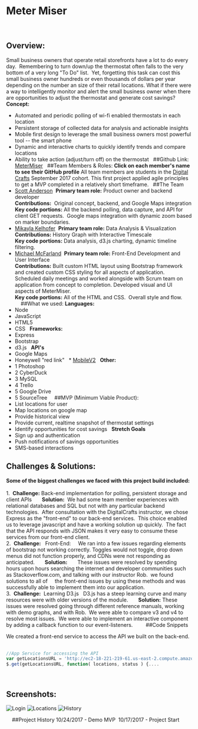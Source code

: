 # Meter Miser
 
 
## Overview:
Small business owners that operate retail storefronts have a lot to do every day.  Remembering to turn down/up the thermostat often falls to the very bottom of a very long "To Do" list.  Yet, forgetting this task can cost this small business owner hundreds or even thousands of dollars per year depending on the number an size of their retail locations.
What if there were a way to intelligently monitor and alert the small business owner when there are opportunities to adjust the thermostat and generate cost savings?
 
 
**Concept:**
* Automated and periodic polling of wi-fi enabled thermostats in each location
* Persistent storage of collected data for analysis and actionable insights
* Mobile first design to leverage the small business owners most powerful tool -- the smart phone
* Dynamic and interactive charts to quickly identify trends and compare locations
* Ability to take action (adjust/turn off) on the thermostat
 
##Github Link:
[MeterMiser]()
 
##Team Members & Roles:
**Click on each member's name to see their GitHub profile**
All team members are students in the [Digital Crafts](https://digitalcrafts.com) September 2017 cohort. This first project applied agile principles to get a MVP completed in a relatively short timeframe.
 
##The Team
* [Scott Anderson](https://https://github.com/YankeeSoccerNut/) 
**Primary team role:** Product owner and backend developer<br />
**Contributions:**  Original concept, backend, and Google Maps integration<br />
**Key code portions:** All the backend polling, data capture, and API for client GET requests.  Google maps integration with dynamic zoom based on marker boundaries.
 
* [Mikayla Kelhofer](https://github.com/mkelhofer/) 
**Primary team role:** Data Analysis & Visualization<br />
**Contributions:** History Graph with Interactive Timescale <br />
**Key code portions:** Data analysis, d3.js charting, dynamic timeline filtering.
 
* [Michael McFarland](https://github.com/mcfarland422) 
**Primary team role:** Front-End Development and User Interface<br />
**Contributions:** Built custom HTML layout using Bootstrap framework and created custom CSS styling for all aspects of application. Scheduled daily meetings and worked alongside with Scrum team on application from concept to completion. Developed visual and UI aspects of MeterMiser.<br />
**Key code portions:** All of the HTML and CSS.  Overall style and flow.<br />
 
 
##What we used:
**Languages:**
* Node
* JavaScript
* HTML5
* CSS
 
**Frameworks:**
* Express
* Bootstrap
* d3.js
 
**API's**
* Google Maps
* Honeywell "red link"
  * [MobileV2](https://tccna.honeywell.com/ws/MobileV2.asmx)
 
**Other:** 
* 1 Photoshop
* 2 CyberDuck
* 3 MySQL
* 4 Trello
* 5 Google Drive
* 5 SourceTree
 
 
##MVP (Minimum Viable Product):
 
* List locations for user
* Map locations on google map
* Provide historical view
* Provide current, realtime snapshot of thermostat settings
* Identify opportunities for cost savings
 
**Stretch Goals**
* Sign up and authentication
* Push notifications of savings opportunities
* SMS-based interactions
 
## Challenges & Solutions:
**Some of the biggest challenges we faced with this project build included:**
 
<br />1.  **Challenge:** Back-end implementation for polling, persistent storage and client APIs
 
    **Solution:**  We had some team member experiences with relational databases and SQL but not with any particular backend technologies.  After consultation with the DigitalCrafts instructor, we chose Express as the "front-end" to our back-end services.  This choice enabled us to leverage javascript and have a working solution up quickly.  The fact that the API responds with JSON makes it very easy to consume these services from our front-end client.
 
 
<br />2.  **Challenge:**   Front-End:
    We ran into a few issues regarding elements of bootstrap not working correctly. Toggles would not toggle, drop down menus did not function properly, and CDNs were not responding as anticipated.
 
    **Solution:**
 
    These issues were resolved by spending hours upon hours searching the internet and developer communities such as Stackoverflow.com, and talking with our instructor Rob.  we found solutions to all of
    the front-end issues by using these methods and was successfully able to implement them into our application.
 
<br />3.  **Challenge:**  Learning D3.js
  D3.js has a steep learning curve and many resources were with older versions of the module.
 
    **Solution:**
These issues were resolved going through different reference manuals, working with demo graphs, and with Rob.  We were able to compare v3 and v4 to resolve most issues.  We were able to implement an interactive component by adding a callback function to our event-listeners.
 
 
 
 
##Code Snippets
 
<!-- Insert code here -->
We created a front-end service to access the API we built on the back-end. 
 
```JavaScript
//App Service for accessing the API
var getLocationsURL = 'http://ec2-18-221-219-61.us-east-2.compute.amazonaws.com/Locations';
$.get(getLocationsURL, function( locations, status ) {....
```
 
## Screenshots:
![Login](https://github.com/YankeeSoccerNut/MeterMiser/blob/master/Screen%20Shots/Screen%20Shot%202017-10-24%20at%2012.18.04%20PM.png)
![Locations](https://github.com/YankeeSoccerNut/MeterMiser/blob/master/Screen%20Shots/Screen%20Shot%202017-10-24%20at%2012.18.59%20PM.png)
![History](https://github.com/YankeeSoccerNut/MeterMiser/blob/master/Screen%20Shots/Screen%20Shot%202017-10-24%20at%2012.19.50%20PM.png)
>
 
 
##Project History
10/24/2017 - Demo MVP 
10/17/2017 - Project Start 
